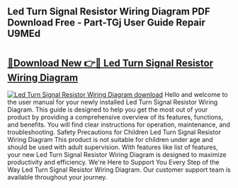 ## Led Turn Signal Resistor Wiring Diagram PDF Download Free - Part-TGj User Guide Repair U9MEd

# <h2><a href="http://dfkyfa.blite.top/?on=Led+Turn+Signal+Resistor+Wiring+Diagram">🔗Download New 👉🔴 Led Turn Signal Resistor Wiring Diagram</a></h2>

[![Led Turn Signal Resistor Wiring Diagram download](https://i.imgur.com/lujVjoI.png)](http://dfkyfa.blite.top/?on=Led+Turn+Signal+Resistor+Wiring+Diagram)
Hello and welcome to the user manual for your newly installed Led Turn Signal Resistor Wiring Diagram. This guide is designed to help you get the most out of your product by providing a comprehensive overview of its features, functions, and benefits. You will find clear instructions for operation, maintenance, and troubleshooting. Safety Precautions for Children Led Turn Signal Resistor Wiring Diagram This product is not suitable for children under age and should be used with adult supervision. With features like list of features, your new Led Turn Signal Resistor Wiring Diagram is designed to maximize productivity and efficiency. We're Here to Support You Every Step of the Way Led Turn Signal Resistor Wiring Diagram. Our customer support team is available throughout your journey.
